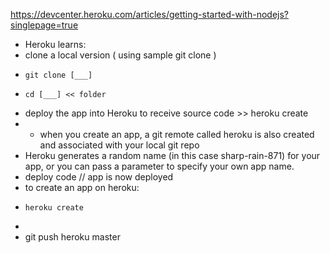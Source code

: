 https://devcenter.heroku.com/articles/getting-started-with-nodejs?singlepage=true
* Heroku learns: 
* clone a local version ( using sample git clone )
*     git clone [___]
*     cd [___] << folder
* deploy the app into Heroku to receive source code >> heroku create
* - when you create an app, a git remote called heroku is also created and associated with your local git repo
* Heroku generates a random name (in this case sharp-rain-871) for your app, or you can pass a parameter to specify your own app name.
* deploy code // app is now deployed 
* to create an app on heroku: 
*     heroku create
* 
* git push heroku master
